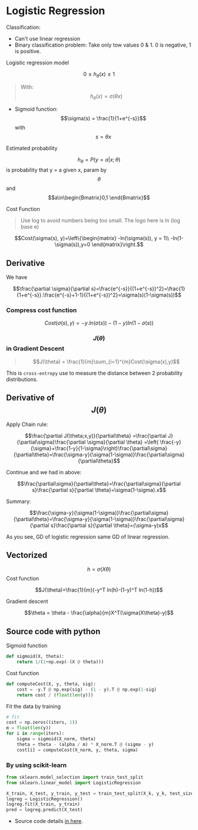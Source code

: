 
# Logistic Regression

Classification:

- Can't use linear regression
- Binary classification problem: Take only tow values 0 & 1. 0 is negative, 1 is positive.

Logistic regression model

$$0\leqslant h_\theta(x)\leqslant 1$$

> With:
> $$h_\theta(x) = \sigma(\theta x)$$

* Sigmoid function: $$\sigma(s) = \frac{1}{1+e^{-s}}$$ with $$s=\theta x$$

Estimated probability

$$h_\theta=P(y=a|x;\theta)$$
is  probability that y = a given x, param by $$\theta$$ and $$a\in\begin{Bmatrix}0,1
\end{Bmatrix}$$

Cost Function
> Use log to avoid numbers being too small. The logo here is ln (log base e)

$$Cost(\sigma(s), y)=\left\{\begin{matrix}
-ln(\sigma(s)), y = 1\\
-ln(1-\sigma(s)),y=0
\end{matrix}\right.$$

## Derivative

We have

$$\frac{\partial \sigma}{\partial s}=\frac{e^{-s}}{(1+e^{-s})^2}=\frac{1}{1+e^{-s}}.\frac{e^{-s}+1-1}{(1+e^{-s})^2}=\sigma(s)(1-\sigma(s))$$

### Compress cost function

$$Cost(\sigma(s),y)=-y.ln(\sigma(s))-(1-y)ln(1-\sigma(s))$$

### $$J(\theta)$$ in Gradient Descent

> $$J(\theta) = \frac{1}{m}\sum_{i=1}^{m}Cost(\sigma(x),y)$$

This is `cross-entropy` use to measure the distance between 2 probability distributions.

## Derivative of $$J(\theta)$$

Apply Chain rule:

$$\frac{\partial J(\theta;x,y)}{\partial\theta} =\frac{\partial J}{\partial\sigma}\frac{\partial \sigma}{\partial \theta} =\left( \frac{-y}{\sigma}+\frac{1-y}{1-\sigma}\right)\frac{\partial\sigma}{\partial\theta}=\frac{\sigma-y}{\sigma(1-\sigma)}\frac{\partial\sigma}{\partial\theta}$$

Continue and we had in above: 

$$\frac{\partial\sigma}{\partial\theta}=\frac{\partial\sigma}{\partial s}\frac{\partial s}{\partial \theta}=\sigma(1-\sigma).x$$

Summary:

$$\frac{\sigma-y}{\sigma(1-\sigma)}\frac{\partial\sigma}{\partial\theta}=\frac{\sigma-y}{\sigma(1-\sigma)}\frac{\partial\sigma}{\partial s}\frac{\partial s}{\partial \theta}=(\sigma-y)x$$

As you see, GD of logistic regression same GD of linear regression.

## Vectorized

$$h=\sigma(X\theta)$$
Cost function

$$J(\theta)=\frac{1}{m}(-y^T ln(h)-(1-y)^T ln(1-h))$$

Gradient descent

$$\theta = \theta - \frac{\alpha}{m}X^T(\sigma(X\theta)-y)$$

## Source code with python

Sigmoid function

``` python
def sigmoid(X, theta):
    return 1/(1+np.exp(-(X @ theta)))
```

Cost function

``` python
def computeCost(X, y, theta, sig):
    cost = -y.T @ np.exp(sig) - (1 - y).T @ np.exp(1-sig)
    return cost / (float(len(y)))
```

Fit the data by training

``` python
# fit
cost = np.zeros((iters, 1))
m = float(len(y))
for i in range(iters):
    sigma = sigmoid(X_norm, theta)
    theta = theta - (alpha / m) * X_norm.T @ (sigma - y)
    cost[i] = computeCost(X_norm, y, theta, sigma)
```

### By using scikit-learn

``` python
from sklearn.model_selection import train_test_split
from sklearn.linear_model import LogisticRegression

X_train, X_test, y_train, y_test = train_test_split(X_k, y_k, test_size=0.3, random_state=0)
logreg = LogisticRegression()
logreg.fit(X_train, y_train)
pred = logreg.predict(X_test)

```

* Source code details [in here](https://github.com/pywind/ML_repo/blob/master/Logistic%20Regression.ipynb).
